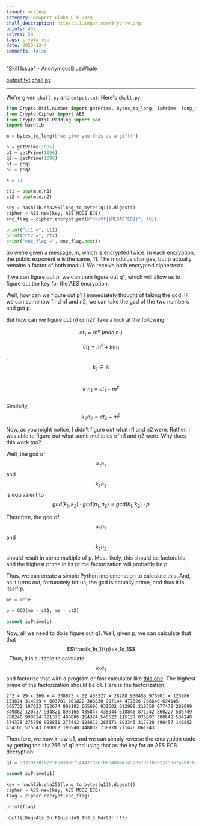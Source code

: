 ```yaml
---
layout: writeup
category: Newport-Blake-CTF-2023
chall_description: https://i.imgur.com/8fyVrrv.png
points: 432
solves: 54
tags: crypto rsa
date: 2023-12-4
comments: false
---
```


"Skill Issue" - AnonymousBlueWhale  

[output.txt](https://github.com/Nightxade/ctf-writeups/blob/master/assets/CTFs/Newport-Blake-CTF-2023/crypto/sbg-abw-output.txt) [chall.py](https://github.com/Nightxade/ctf-writeups/blob/master/assets/CTFs/Newport-Blake-CTF-2023/crypto/sbg-abw-chall.py)  

---

<script
  src="https://cdn.mathjax.org/mathjax/latest/MathJax.js?config=TeX-AMS-MML_HTMLorMML"
  type="text/javascript">
</script>

We're given `chall.py` and `output.txt`. Here's `chall.py`:  

```py
from Crypto.Util.number import getPrime, bytes_to_long, isPrime, long_to_bytes
from Crypto.Cipher import AES
from Crypto.Util.Padding import pad
import hashlib

m = bytes_to_long(b'we give you this as a gift!')

p = getPrime(1096)
q1 = getPrime(1096)
q2 = getPrime(1096)
n1 = p*q1
n2 = p*q2

e = 11

ct1 = pow(m,e,n1)
ct2 = pow(m,e,n2)

key = hashlib.sha256(long_to_bytes(q1)).digest()
cipher = AES.new(key, AES.MODE_ECB)
enc_flag = cipher.encrypt(pad(b"nbctf{[REDACTED]}", 16))

print("ct1 =", ct1)
print("ct2 =", ct2)
print("enc_flag =", enc_flag.hex())
```

So we're given a message, m, which is encrypted twice. In each encryption, the public exponent e is the same, 11. The modulus changes, but p actually remains a factor of both moduli. We receive both encrypted ciphertexts.  

If we can figure out p, we can then figure out q1, which will allow us to figure out the key for the AES encryption.  

Well, how can we figure out p? I immediately thought of taking the gcd. IF we can somehow find n1 and n2, we can take the gcd of the two numbers and get p.  

But how can we figure out n1 or n2? Take a look at the following:  

$$ct_1=m^e\;(mod\;n_1)$$  

$$ct_1=m^e+k_1n_1$$, $$k_1\in \mathbb{R}$$  
$$k_1n_1=ct_1-m^e$$  
Similarly, $$k_2n_2=ct_2-m^e$$  

Now, as you might notice, I didn't figure out what n1 and n2 were. Rather, I was able to figure out what some multiples of n1 and n2 were. Why does this work too?  

Well, the gcd of $$k_1n_1$$ and $$k_2n_2$$ is equivalent to $$gcd(k_1,k_2)\cdot gcd(n_1,n_2) = gcd(k_1,k_2)\cdot p$$  

Therefore, the gcd of $$k_1n_1$$ and $$k_2n_2$$ should result in some multiple of p. Most likely, this should be factorable, and the highest prime in its prime factorization will probably be p.  

Thus, we can create a simple Python implemenation to calculate this. And, as it turns out, fortunately for us, the gcd is actually prime, and thus it is itself p.  

```py
me = m**e

p = GCD(me - ct1, me - ct2)

assert isPrime(p)
```

Now, all we need to do is figure out q1. Well, given p, we can calculate that that $$\frac{k_1n_1}{p}=k_1q_1$$. Thus, it is suitable to calculate $$k_1q_1$$ and factorize that with a program or fast calculator like [this one](https://www.alpertron.com.ar/ECM.HTM). The highest prime of the factorization should be q1. Here is the factorization:  

```
2^2 × 29 × 269 × 4 338073 × 32 405327 × 28288 930455 976901 × 125986 153614 314299 × 603701 201822 386830 907144 477326 706640 694145 605732 107023 753674 808182 665696 931502 012989 218558 077472 289899 849882 120737 934821 898165 435847 435044 518846 871242 860227 586749 788240 998624 721376 490806 164324 545522 115137 075097 300642 534248 374378 375756 928831 273442 124872 283671 893345 317220 496457 140852 434166 575343 690062 190540 448032 738970 711476 061243
```

Therefore, we now know q1, and we can simply reverse the encryption code by getting the sha256 of q1 and using that as the key for an AES ECB decryption!  

```py
q1 = 603701201822386830907144477326706640694145605732107023753674808182665696931502012989218558077472289899849882120737934821898165435847435044518846871242860227586749788240998624721376490806164324545522115137075097300642534248374378375756928831273442124872283671893345317220496457140852434166575343690062190540448032738970711476061243

assert isPrime(q1)

key = hashlib.sha256(long_to_bytes(q1)).digest()
cipher = AES.new(key, AES.MODE_ECB)
flag = cipher.decrypt(enc_flag)

print(flag)
```

    nbctf{c0ngr4ts_0n_F1nish1n9_Th3_3_P4rt3r!!!!}